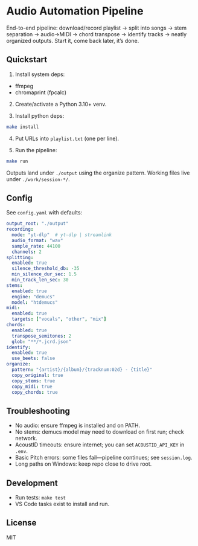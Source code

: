 # Audio Automation Pipeline

End-to-end pipeline: download/record playlist → split into songs → stem separation → audio→MIDI → chord transpose → identify tracks → neatly organized outputs. Start it, come back later, it’s done.

## Quickstart

1) Install system deps:
- ffmpeg
- chromaprint (fpcalc)

2) Create/activate a Python 3.10+ venv.

3) Install python deps:

```sh
make install
```

4) Put URLs into `playlist.txt` (one per line).

5) Run the pipeline:

```sh
make run
```

Outputs land under `./output` using the organize pattern. Working files live under `./work/session-*/`.

## Config

See `config.yaml` with defaults:

```yaml
output_root: "./output"
recording:
  mode: "yt-dlp"  # yt-dlp | streamlink
  audio_format: "wav"
  sample_rate: 44100
  channels: 2
splitting:
  enabled: true
  silence_threshold_db: -35
  min_silence_dur_sec: 1.5
  min_track_len_sec: 30
stems:
  enabled: true
  engine: "demucs"
  model: "htdemucs"
midi:
  enabled: true
  targets: ["vocals", "other", "mix"]
chords:
  enabled: true
  transpose_semitones: 2
  glob: "**/*.jcrd.json"
identify:
  enabled: true
  use_beets: false
organize:
  pattern: "{artist}/{album}/{tracknum:02d} - {title}"
  copy_original: true
  copy_stems: true
  copy_midi: true
  copy_chords: true
```

## Troubleshooting

- No audio: ensure ffmpeg is installed and on PATH.
- No stems: demucs model may need to download on first run; check network.
- AcoustID timeouts: ensure internet; you can set `ACOUSTID_API_KEY` in `.env`.
- Basic Pitch errors: some files fail—pipeline continues; see `session.log`.
- Long paths on Windows: keep repo close to drive root.

## Development

- Run tests: `make test`
- VS Code tasks exist to install and run.

## License

MIT
